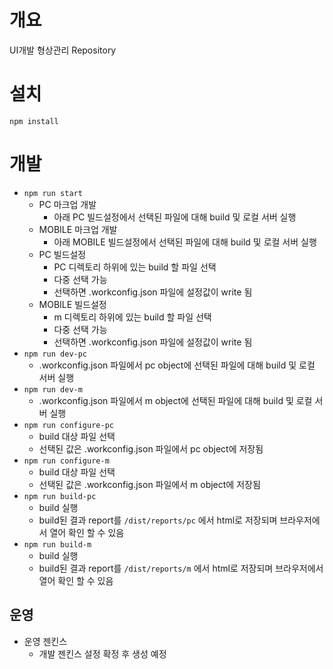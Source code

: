 # 개요

UI개발 형상관리 Repository

# 설치
`npm install`

# 개발

- `npm run start`
  - PC 마크업 개발
    - 아래 PC 빌드설정에서 선택된 파일에 대해 build 및 로컬 서버 실행
  - MOBILE 마크업 개발
    - 아래 MOBILE 빌드설정에서 선택된 파일에 대해 build 및 로컬 서버 실행
  - PC 빌드설정
    - PC 디렉토리 하위에 있는 build 할 파일 선택
    - 다중 선택 가능
    - 선택하면 .workconfig.json 파일에 설정값이 write 됨
  - MOBILE 빌드설정
    - m 디렉토리 하위에 있는 build 할 파일 선택
    - 다중 선택 가능
    - 선택하면 .workconfig.json 파일에 설정값이 write 됨
- `npm run dev-pc`
  - .workconfig.json 파일에서 pc object에 선택된 파일에 대해 build 및 로컬 서버 실행
- `npm run dev-m`
  - .workconfig.json 파일에서 m object에 선택된 파일에 대해 build 및 로컬 서버 실행
- `npm run configure-pc`
  - build 대상 파일 선택
  - 선택된 값은 .workconfig.json 파일에서 pc object에 저장됨
- `npm run configure-m`
  - build 대상 파일 선택
  - 선택된 값은 .workconfig.json 파일에서 m object에 저장됨
- `npm run build-pc`
  - build 실행
  - build된 결과 report를 `/dist/reports/pc` 에서 html로 저장되며 브라우저에서 열어 확인 할 수 있음
- `npm run build-m`
  - build 실행
  - build된 결과 report를 `/dist/reports/m` 에서 html로 저장되며 브라우저에서 열어 확인 할 수 있음

## 운영
- 운영 젠킨스
  - 개발 젠킨스 설정 확정 후 생성 예정
